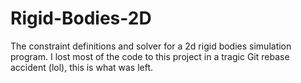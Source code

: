 # Rigid-Bodies-2D
The constraint definitions and solver for a 2d rigid bodies simulation program. I lost most of the code to this project in a tragic Git rebase accident (lol), this is what was left. 
